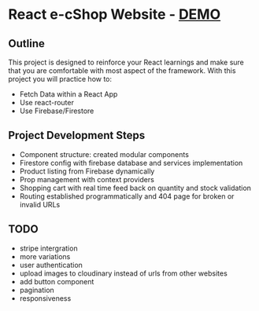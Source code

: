 # React e-cShop Website  - [DEMO](https://rbalendra.github.io/ecommerce-store/)

[](https://github.com/nology-tech/chicago-consultancy/tree/main/projects/eShop#react-e-cshop-website)

## Outline

[](https://github.com/nology-tech/chicago-consultancy/tree/main/projects/eShop#outline)

This project is designed to reinforce your React learnings and make sure that you are comfortable with most aspect of the framework. With this project you will practice how to:

- Fetch Data within a React App
- Use react-router
- Use Firebase/Firestore

## Project Development Steps
- Component structure: created modular components
- Firestore config with firebase database and services implementation
- Product listing from Firebase dynamically
- Prop management with context providers
- Shopping cart with real time feed back on quantity and stock validation
- Routing established programmatically and 404 page for broken or invalid URLs


## TODO 
- stripe intergration
- more variations
- user authentication
- upload images to cloudinary instead of urls from other websites
- add button component
- pagination
- responsiveness
